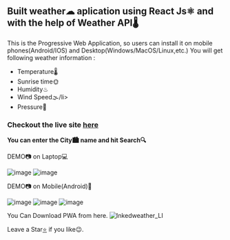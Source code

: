 <div><h2>Built weather☁ aplication using React Js⚛️ and with the help of Weather API🌡</h2></div>
<span>This is the Progressive Web Application, so users can install it on mobile phones(Android/IOS) and Desktop(Windows/MacOS/Linux,etc.)  </span>
You will get following weather information :
<ul>
  <li>Temperature🌡</li>
  <li>Sunrise time🌞</li>
  <li>Humidity♨</li>
  <li>Wind Speed🌫/li>
  <li>Pressure🎇</li>
</ul>



<h3>Checkout the live site <a href="https://react-weather-app-moresahil7.netlify.app/">here</a></h3>

<strong>You can enter the City🏙 name and hit Search🔍</strong>

DEMO📷 on Laptop💻

![image](https://user-images.githubusercontent.com/82169025/129677106-827339ff-8c8c-4766-892a-6ae25f83dba0.png)
![image](https://user-images.githubusercontent.com/82169025/129677150-5d5bf5f8-0b5c-423a-b23e-179ed51c46dd.png)

DEMO📷 on Mobile(Android)📱

![image](https://user-images.githubusercontent.com/82169025/129677243-b729e5dd-900f-42dd-a07f-fff5cd2dc04d.png)
![image](https://user-images.githubusercontent.com/82169025/129677274-59680081-4931-4a96-a1d1-23b0676578b0.png)
![image](https://user-images.githubusercontent.com/82169025/129677286-b8fc6ae6-e417-48a5-beed-44a2b8a858de.png)


You Can Download PWA from here.
![Inkedweather_LI](https://user-images.githubusercontent.com/82169025/129678187-23d2e81f-174e-45c4-a34e-5555e7b70a23.jpg)






Leave a Star<a href="https://github.com/moresahil7/React_Weather_App">⭐</a> if you like😉.
